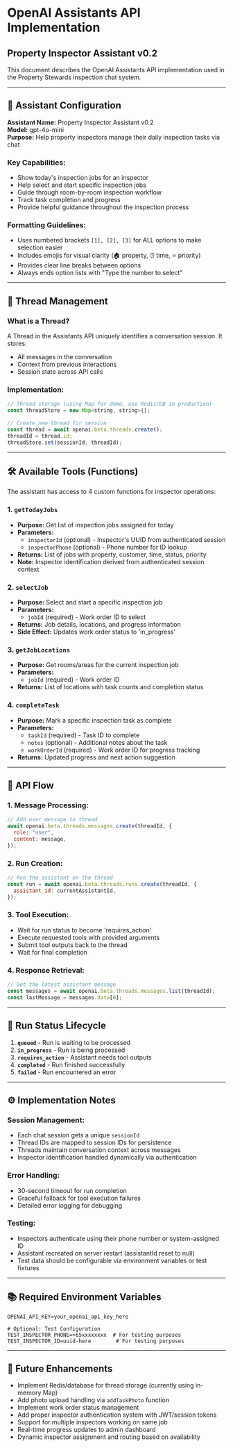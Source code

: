 # OpenAI Assistants API Implementation

## Property Inspector Assistant v0.2

This document describes the OpenAI Assistants API implementation used in the Property Stewards inspection chat system.

---

## 🤖 Assistant Configuration

**Assistant Name:** Property Inspector Assistant v0.2  
**Model:** gpt-4o-mini  
**Purpose:** Help property inspectors manage their daily inspection tasks via chat

### Key Capabilities:

- Show today's inspection jobs for an inspector
- Help select and start specific inspection jobs
- Guide through room-by-room inspection workflow
- Track task completion and progress
- Provide helpful guidance throughout the inspection process

### Formatting Guidelines:

- Uses numbered brackets `[1], [2], [3]` for ALL options to make selection easier
- Includes emojis for visual clarity (🏠 property, ⏰ time, ⭐ priority)
- Provides clear line breaks between options
- Always ends option lists with "Type the number to select"

---

## 🧵 Thread Management

### What is a Thread?

A Thread in the Assistants API uniquely identifies a conversation session. It stores:

- All messages in the conversation
- Context from previous interactions
- Session state across API calls

### Implementation:

```javascript
// Thread storage (using Map for demo, use Redis/DB in production)
const threadStore = new Map<string, string>();

// Create new thread for session
const thread = await openai.beta.threads.create();
threadId = thread.id;
threadStore.set(sessionId, threadId);
```

---

## 🛠️ Available Tools (Functions)

The assistant has access to 4 custom functions for inspector operations:

### 1. `getTodayJobs`

- **Purpose:** Get list of inspection jobs assigned for today
- **Parameters:**
  - `inspectorId` (optional) - Inspector's UUID from authenticated session
  - `inspectorPhone` (optional) - Phone number for ID lookup
- **Returns:** List of jobs with property, customer, time, status, priority
- **Note:** Inspector identification derived from authenticated session context

### 2. `selectJob`

- **Purpose:** Select and start a specific inspection job
- **Parameters:**
  - `jobId` (required) - Work order ID to select
- **Returns:** Job details, locations, and progress information
- **Side Effect:** Updates work order status to 'in_progress'

### 3. `getJobLocations`

- **Purpose:** Get rooms/areas for the current inspection job
- **Parameters:**
  - `jobId` (required) - Work order ID
- **Returns:** List of locations with task counts and completion status

### 4. `completeTask`

- **Purpose:** Mark a specific inspection task as complete
- **Parameters:**
  - `taskId` (required) - Task ID to complete
  - `notes` (optional) - Additional notes about the task
  - `workOrderId` (required) - Work order ID for progress tracking
- **Returns:** Updated progress and next action suggestion

---

## 📡 API Flow

### 1. Message Processing:

```javascript
// Add user message to thread
await openai.beta.threads.messages.create(threadId, {
  role: "user",
  content: message,
});
```

### 2. Run Creation:

```javascript
// Run the assistant on the thread
const run = await openai.beta.threads.runs.create(threadId, {
  assistant_id: currentAssistantId,
});
```

### 3. Tool Execution:

- Wait for run status to become 'requires_action'
- Execute requested tools with provided arguments
- Submit tool outputs back to the thread
- Wait for final completion

### 4. Response Retrieval:

```javascript
// Get the latest assistant message
const messages = await openai.beta.threads.messages.list(threadId);
const lastMessage = messages.data[0];
```

---

## 🔄 Run Status Lifecycle

1. **`queued`** - Run is waiting to be processed
2. **`in_progress`** - Run is being processed
3. **`requires_action`** - Assistant needs tool outputs
4. **`completed`** - Run finished successfully
5. **`failed`** - Run encountered an error

---

## ⚙️ Implementation Notes

### Session Management:

- Each chat session gets a unique `sessionId`
- Thread IDs are mapped to session IDs for persistence
- Threads maintain conversation context across messages
- Inspector identification handled dynamically via authentication

### Error Handling:

- 30-second timeout for run completion
- Graceful fallback for tool execution failures
- Detailed error logging for debugging

### Testing:

- Inspectors authenticate using their phone number or system-assigned ID
- Assistant recreated on server restart (assistantId reset to null)
- Test data should be configurable via environment variables or test fixtures

---

## 📚 Required Environment Variables

```env
OPENAI_API_KEY=your_openai_api_key_here

# Optional: Test Configuration
TEST_INSPECTOR_PHONE=+65xxxxxxxx  # For testing purposes
TEST_INSPECTOR_ID=uuid-here        # For testing purposes
```

---

## 🚀 Future Enhancements

- Implement Redis/database for thread storage (currently using in-memory Map)
- Add photo upload handling via `addTaskPhoto` function
- Implement work order status management
- Add proper inspector authentication system with JWT/session tokens
- Support for multiple inspectors working on same job
- Real-time progress updates to admin dashboard
- Dynamic inspector assignment and routing based on availability
